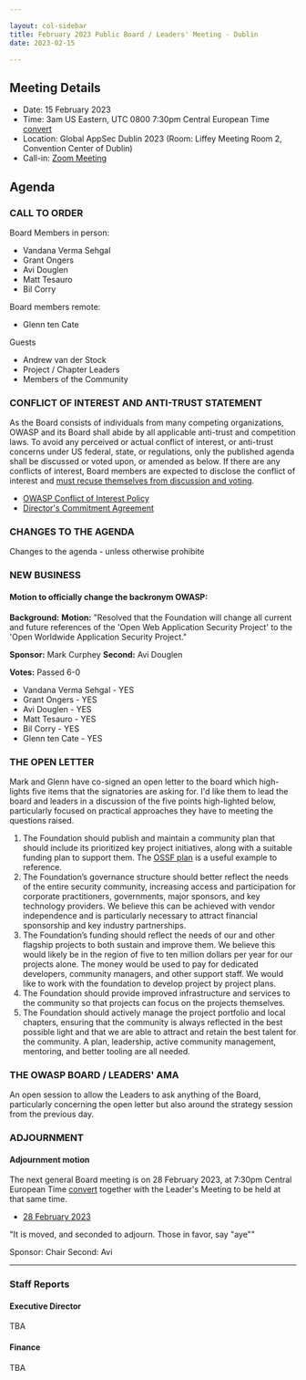 ```yaml
---

layout: col-sidebar
title: February 2023 Public Board / Leaders' Meeting - Dublin
date: 2023-02-15

---
```


## Meeting Details

- Date: 15 February 2023
- Time: 3am US Eastern, UTC 0800 7:30pm Central European Time [convert](https://www.timeanddate.com/worldclock/meetingdetails.html?year=2023&month=02&day=15&hour=19&min=30&sec=0&p1=398&p2=16&p3=110&p4=197&p5=217&p6=136&p7=179&p8=438)
- Location: Global AppSec Dublin 2023 (Room: Liffey Meeting Room 2, Convention Center of Dublin)
- Call-in: [Zoom Meeting](https://us06web.zoom.us/j/84420187790?pwd=b2tZaFRqb21KL3g4ZkdnMVRLMVlmdz09)

## Agenda

### CALL TO ORDER

Board Members in person:
- Vandana Verma Sehgal
- Grant Ongers
- Avi Douglen
- Matt Tesauro
- Bil Corry

Board members remote:
- Glenn ten Cate

Guests
- Andrew van der Stock
- Project / Chapter Leaders
- Members of the Community

### CONFLICT OF INTEREST AND ANTI-TRUST STATEMENT

As the Board consists of individuals from many competing organizations, OWASP and its Board shall abide by all applicable anti-trust and competition laws. To avoid any perceived or actual conflict of interest, or anti-trust concerns under US federal, state, or regulations, only the published agenda shall be discussed or voted upon, or amended as below. If there are any conflicts of interest, Board members are expected to disclose the conflict of interest and [must recuse themselves from discussion and voting](https://owasp.org/www-policy/legal/bylaws#section-702-disclosure-required).

- [OWASP Conflict of Interest Policy](https://owasp.org/www-policy/operational/conflict-of-interest)
- [Director's Commitment Agreement](https://owasp.org/www-policy/legal/directors-committment-agreement)

### CHANGES TO THE AGENDA

Changes to the agenda - unless otherwise prohibite

### NEW BUSINESS

#### Motion to officially change the backronym OWASP:

**Background:** 
**Motion:** "Resolved that the Foundation will change all current and future references of the 'Open Web Application Security Project' to the 'Open Worldwide Application Security Project."

**Sponsor:** Mark Curphey
**Second:** Avi Douglen

**Votes:** Passed 6-0
- Vandana Verma Sehgal - YES
- Grant Ongers - YES
- Avi Douglen - YES
- Matt Tesauro - YES
- Bil Corry - YES
- Glenn ten Cate - YES

### THE OPEN LETTER
Mark and Glenn have co-signed an open letter to the board which high-lights five items that the signatories are asking for. I'd like them to lead the board and leaders in a discussion of the five points high-lighted below, particularly focused on practical approaches they have to meeting the questions raised.

1. The Foundation should publish and maintain a community plan that should include its prioritized key project initiatives, along with a suitable funding plan to support them. The [OSSF plan](https://openssf.org/oss-security-mobilization-plan/) is a useful example to reference.
2. The Foundation’s governance structure should better reflect the needs of the entire security community, increasing access and participation for corporate practitioners, governments, major sponsors, and key technology providers. We believe this can be achieved with vendor independence and is particularly necessary to attract financial sponsorship and key industry partnerships.
3. The Foundation’s funding should reflect the needs of our and other flagship projects to both sustain and improve them. We believe this would likely be in the region of five to ten million dollars per year for our projects alone. The money would be used to pay for dedicated developers, community managers, and other support staff. We would like to work with the foundation to develop project by project plans.
4. The Foundation should provide improved infrastructure and services to the community so that projects can focus on the projects themselves.
5. The Foundation should actively manage the project portfolio and local chapters, ensuring that the community is always reflected in the best possible light and that we are able to attract and retain the best talent for the community. A plan, leadership, active community management, mentoring, and better tooling are all needed.

### THE OWASP BOARD / LEADERS' AMA
An open session to allow the Leaders to ask anything of the Board, particularly concerning the open letter but also around the strategy session from the previous day.

### ADJOURNMENT

#### Adjournment motion

The next general Board meeting is on 28 February 2023, at 7:30pm Central European Time [convert](https://www.timeanddate.com/worldclock/meetingdetails.html?year=2023&month=02&day=15&hour=19&min=30&sec=0&p1=398&p2=16&p3=110&p4=197&p5=217&p6=136&p7=179&p8=438) together with the Leader's Meeting to be held at that same time.

- [28 February 2023](https://owasp.org/www-board/meetings/202302.html)

"It is moved, and seconded to adjourn. Those in favor, say "aye""

Sponsor: Chair
Second: Avi

***

### Staff Reports

#### Executive Director

TBA

#### Finance

TBA
